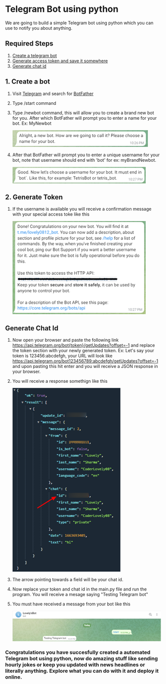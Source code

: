 # Telegram Bot using python

We are going to build a simple Telegram bot using python which you can use to notify you about anything.

## Required Steps
1. [Create a telegram bot](#creat-a-bot)
2. [Generate access token and save it somewhere](#generate-token)
3. [Generate chat id](#generate-chat-id)

## 1. Create a bot
1. Visit [Telegram](https://web.telegram.org/) and search for [BotFather](https://telegram.me/BotFather)
2. Type /start command
3. Type /newbot command, this will allow you to create a brand new bot for you. After which BotFather will prompt you to enter a name for your bot. Ex: MyNewbot

    ![Bot name](images/bot-name.png)

4. After that BotFather will prompt you to enter a unique username for your bot, note that username should end with 'bot' for ex: myBrandNewbot.
    
    ![Bot name](images/bot-username.png)

## 2. Generate Token
1. If the username is available you will receive a confirmation message with your special access toke like this
    
    ![Bot name](images/bot-done.png)


## Generate Chat Id
1. Now open your browser and paste the following link
https://api.telegram.org/bot{token}/getUpdates?offset=-1
and replace the token section with your newly generated token.
Ex: Let's say your token is 123456:abcdefgh, your URL will look like
https://api.telegram.org/bot123456789:abcdefgh/getUpdates?offset=-1
and upon pasting this hit enter and you will receive a JSON response in your browser.
2. You will receive a response somethign like this
    
    ![JSON Response](images/json-response.png)

3. The arrow pointing towards a field will be your chat id.
4. Now replace your token and chat id in the main.py file and run the program. You will receive a mesage saying "Testing Telegram bot"
5. You must have received a message from your bot like this

    ![Final Output](images/output.png)

### Congratulations you have succesfully created a automated Telegram bot using python, now do amazing stuff like sending hourly jokes or keep you updated with news headlines or literally anything. Explore what you can do with it and deploy it online.